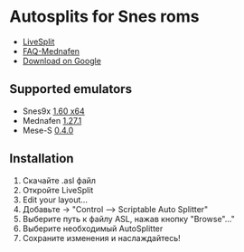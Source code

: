 # Autosplits for Snes roms
- [LiveSplit](https://github.com/LiveSplit/LiveSplit/releases "LiveSplit on github")
- [FAQ-Mednafen](https://github.com/PakLomak/FAQ-Mednafen "Link on github")
- [Download on Google](https://drive.google.com/drive/folders/1BFj7tHdGJsdDleUDMip0LZWfQs1iiHlV?usp=sharing "Link on Google")
## Supported emulators
- Snes9x [1.60 x64](https://sites.google.com/site/bearoso/snes9x/snes9x-1.60-win32-x64.zip?attredirects=0&d=1 "Download")
- Mednafen [1.27.1](https://mednafen.github.io/releases "Download")
- Mese-S [0.4.0](https://github.com/SourMesen/Mesen-S/releases/tag/0.4.0 "Download")
## Installation
1. Скачайте .asl файл
2. Откройте LiveSplit
3. Edit your layout...
4. Добавьте -> "Control –> Scriptable Auto Splitter"
5. Выберите путь к файлу ASL, нажав кнопку "Browse"..."
6. Выберите необходимый AutoSplitter
7. Сохраните изменения и наслаждайтесь!

